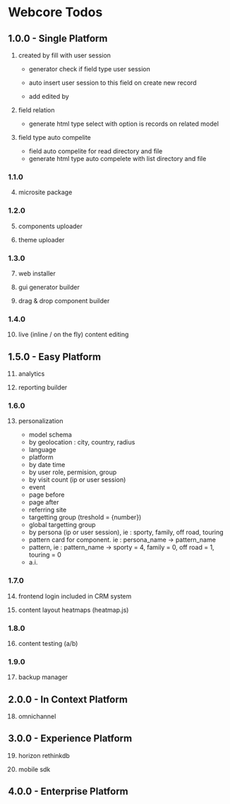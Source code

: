 # Webcore Todos

## 1.0.0 - Single Platform

1. created by fill with user session

    - generator check if field type user session
    - auto insert user session to this field on create new record

    - add edited by

2. field relation

    - generate html type select with option is records on related model

3. field type auto compelite

    - field auto compelite for read directory and file
    - generate html type auto compelete with list directory and file

### 1.1.0

4. microsite package

### 1.2.0

5. components uploader

6. theme uploader

### 1.3.0

7. web installer

8. gui generator builder

9. drag & drop component builder

### 1.4.0

10. live (inline / on the fly) content editing

## 1.5.0 - Easy Platform

11. analytics

12. reporting builder

### 1.6.0

13. personalization

    - model schema
    - by geolocation : city, country, radius
    - language
    - platform
    - by date time
    - by user role, permision, group
    - by visit count (ip or user session)
    - event
    - page before
    - page after
    - referring site
    - targetting group (treshold = {number})
    - global targetting group
    - by persona (ip or user session), ie : sporty, family, off road, touring
    - pattern card for component. ie : persona_name -> pattern_name
    - pattern, ie : pattern_name -> sporty = 4, family = 0, off road = 1, touring = 0
    - a.i.

### 1.7.0

14. frontend login included in CRM system

15. content layout heatmaps (heatmap.js)

### 1.8.0

16. content testing (a/b)

### 1.9.0

17. backup manager

## 2.0.0 - In Context Platform

18. omnichannel

## 3.0.0 - Experience Platform

19. horizon rethinkdb

20. mobile sdk

## 4.0.0 - Enterprise Platform